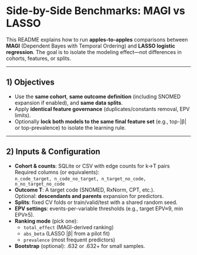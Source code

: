 # Side-by-Side Benchmarks: MAGI vs LASSO

This README explains how to run **apples-to-apples** comparisons between **MAGI** (Dependent Bayes with Temporal Ordering) and **LASSO logistic regression**. The goal is to isolate the modeling effect—not differences in cohorts, features, or splits.

---

## 1) Objectives

- Use the **same cohort**, **same outcome definition** (including SNOMED expansion if enabled), and **same data splits**.
- Apply **identical feature governance** (duplicates/constants removal, EPV limits).
- Optionally **lock both models to the same final feature set** (e.g., top-|β| or top-prevalence) to isolate the learning rule.

---

## 2) Inputs & Configuration

- **Cohort & counts**: SQLite or CSV with edge counts for k→T pairs  
  Required columns (or equivalents):  
  `n_code_target, n_code_no_target, n_target_no_code, n_no_target_no_code`
- **Outcome T**: A target code (SNOMED, RxNorm, CPT, etc.).  
  Optional: **descendants and parents** expansion for predictors.
- **Splits**: fixed CV folds or train/valid/test with a shared random seed.
- **EPV settings**: events-per-variable thresholds (e.g., target EPV≈9, min EPV≥5).
- **Ranking mode** (pick one):
  - `total_effect` (MAGI-derived ranking)
  - `abs_beta` (LASSO |β| from a pilot fit)
  - `prevalence` (most frequent predictors)
- **Bootstrap** (optional): .632 or .632+ for small samples.

